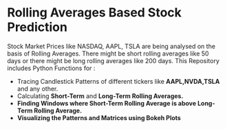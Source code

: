 # Rolling Averages Based Stock Prediction
Stock Market Prices like NASDAQ, AAPL, TSLA are being analysed on the basis
of Rolling Averages. There might be short rolling averages like 50 days or there
might be long rolling averages like 200 days.
This Repository includes Python Functions for :
* Tracing Candlestick Patterns of different tickers like <b>AAPL,NVDA,TSLA</b> and any other.
* Calculating <b> Short-Term</b> and <b>Long-Term Rolling Averages.
* Finding Windows where Short-Term Rolling Average is above Long-Term Rolling Average.
* Visualizing the Patterns and Matrices using Bokeh Plots